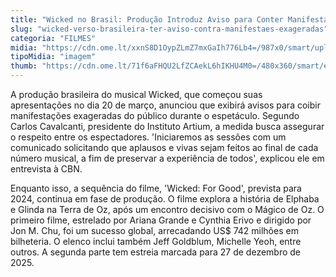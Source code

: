 ```yaml
---
title: "Wicked no Brasil: Produção Introduz Aviso para Conter Manifestações Exageradas da Plateia"
slug: "wicked-verso-brasileira-ter-aviso-contra-manifestaes-exageradas"
categoria: "FILMES"
midia: "https://cdn.ome.lt/xxnS8D1OypZLmZ7mxGaIh776Lb4=/987x0/smart/uploads/conteudo/fotos/OMELETE_CAPA_-_2025-03-26T101744.377.png"
tipoMidia: "imagem"
thumb: "https://cdn.ome.lt/71f6aFHQU2LfZCAekL6hIKHU4M0=/480x360/smart/extras/conteudos/omelete_THUMB_-_2025-03-26T101719.115.png"
---
```


A produção brasileira do musical Wicked, que começou suas apresentações no dia 20 de março, anunciou que exibirá avisos para coibir manifestações exageradas do público durante o espetáculo. Segundo Carlos Cavalcanti, presidente do Instituto Artium, a medida busca assegurar o respeito entre os espectadores. 'Iniciaremos as sessões com um comunicado solicitando que aplausos e vivas sejam feitos ao final de cada número musical, a fim de preservar a experiência de todos', explicou ele em entrevista à CBN.

Enquanto isso, a sequência do filme, 'Wicked: For Good', prevista para 2024, continua em fase de produção. O filme explora a história de Elphaba e Glinda na Terra de Oz, após um encontro decisivo com o Mágico de Oz. O primeiro filme, estrelado por Ariana Grande e Cynthia Erivo e dirigido por Jon M. Chu, foi um sucesso global, arrecadando US$ 742 milhões em bilheteria. O elenco inclui também Jeff Goldblum, Michelle Yeoh, entre outros. A segunda parte tem estreia marcada para 27 de dezembro de 2025.